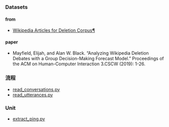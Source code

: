 ### Datasets

#### from
- [Wikipedia Articles for Deletion Corpus¶](https://convokit.cornell.edu/documentation/wiki-articles-for-deletion-corpus.html)

#### paper
- Mayfield, Elijah, and Alan W. Black. “Analyzing Wikipedia Deletion Debates with a Group Decision-Making Forecast Model.” Proceedings of the ACM on Human-Computer Interaction 3.CSCW (2019): 1-26.

### 流程
- [read_conversations.py](read_conversations.py)
- [read_utterances.py](read_utterances.py)

### Unit
- [extract_ping.py](extract_ping.py)